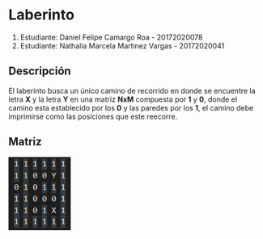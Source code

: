 # Laberinto
1. Estudiante: Daniel Felipe Camargo Roa - 20172020078
2. Estudiante: Nathalia Marcela Martinez Vargas - 20172020041

## Descripción

El laberinto busca un único camino de recorrido en donde se encuentre la letra **X** y la letra **Y** en una matriz **NxM** compuesta por **1** y **0**, donde el camino esta establecido por los **0** y las paredes por los **1**, el camino debe imprimirse como las posiciones que este reecorre.   

## Matriz
![Matriz](https://github.com/NathaliaMartinezVargas/Laberinto/blob/master/Matriz.png)
